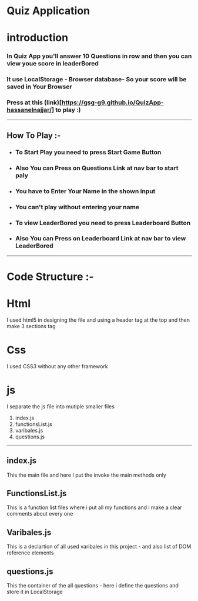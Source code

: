 # Quiz Application

# introduction

### In Quiz App you'll answer 10 Questions in row and then you can view youe score in leaderBored

### It use LocalStorage - Browser database- So your score will be saved in Your Browser

### Press at this (link)[https://gsg-g9.github.io/QuizApp-hassanelnajjar/] to play :)
---

## How To Play :-

- ### To Start Play you need to press **Start Game Button**

- ### Also You can Press on **Questions Link** at nav bar to start paly
- ### You have to Enter Your **Name** in the shown input

- ### You can't play without entering your name

- ### To view LeaderBored you need to press **Leaderboard Button**

- ### Also You can Press on **Leaderboard Link** at nav bar to view LeaderBored

---

# Code Structure :-

# Html

I used html5 in designing the file and using a header tag at the top and then make 3 sections tag

# Css

I used CSS3 without any other framework

# js

I separate the js file into mutiple smaller files

1. index.js
2. functionsList.js
3. varibales.js
4. questions.js

---

## index.js

This the main file and here I put the invoke the main methods only

## FunctionsList.js

This is a function list files where i put all my functions and i make a clear comments about every one

## Varibales.js

This is a declartion of all used varibales in this project - and also list of DOM reference elements

## questions.js

This the container of the all questions - here i define the questions and store it in LocalStorage
